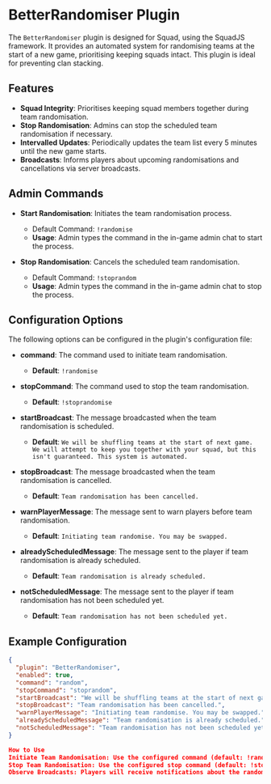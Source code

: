 # BetterRandomiser Plugin

The `BetterRandomiser` plugin is designed for Squad, using the SquadJS framework. It provides an automated system for randomising teams at the start of a new game, prioritising keeping squads intact. This plugin is ideal for preventing clan stacking.

## Features

- **Squad Integrity**: Prioritises keeping squad members together during team randomisation.
- **Stop Randomisation**: Admins can stop the scheduled team randomisation if necessary.
- **Intervalled Updates**: Periodically updates the team list every 5 minutes until the new game starts.
- **Broadcasts**: Informs players about upcoming randomisations and cancellations via server broadcasts.

## Admin Commands

- **Start Randomisation**: Initiates the team randomisation process.
  - Default Command: `!randomise`
  - **Usage**: Admin types the command in the in-game admin chat to start the process.

- **Stop Randomisation**: Cancels the scheduled team randomisation.
  - Default Command: `!stoprandom`
  - **Usage**: Admin types the command in the in-game admin chat to stop the process.

## Configuration Options

The following options can be configured in the plugin's configuration file:

- **command**: The command used to initiate team randomisation.
  - **Default**: `!randomise`
  
- **stopCommand**: The command used to stop the team randomisation.
  - **Default**: `!stoprandomise`

- **startBroadcast**: The message broadcasted when the team randomisation is scheduled.
  - **Default**: `We will be shuffling teams at the start of next game. We will attempt to keep you together with your squad, but this isn't guaranteed. This system is automated.`

- **stopBroadcast**: The message broadcasted when the team randomisation is cancelled.
  - **Default**: `Team randomisation has been cancelled.`

- **warnPlayerMessage**: The message sent to warn players before team randomisation.
  - **Default**: `Initiating team randomise. You may be swapped.`

- **alreadyScheduledMessage**: The message sent to the player if team randomisation is already scheduled.
  - **Default**: `Team randomisation is already scheduled.`

- **notScheduledMessage**: The message sent to the player if team randomisation has not been scheduled yet.
  - **Default**: `Team randomisation has not been scheduled yet.`

## Example Configuration

```json
{
  "plugin": "BetterRandomiser",
  "enabled": true,
  "command": "random",
  "stopCommand": "stoprandom",
  "startBroadcast": "We will be shuffling teams at the start of next game. We will attempt to keep you together with your squad, but this isn't guaranteed. This system is automated.",
  "stopBroadcast": "Team randomisation has been cancelled.",
  "warnPlayerMessage": "Initiating team randomise. You may be swapped.",
  "alreadyScheduledMessage": "Team randomisation is already scheduled.",
  "notScheduledMessage": "Team randomisation has not been scheduled yet."
}

How to Use
Initiate Team Randomisation: Use the configured command (default: !random) in the in-game admin chat.
Stop Team Randomisation: Use the configured stop command (default: !stoprandom) in the in-game admin chat if you need to cancel the process.
Observe Broadcasts: Players will receive notifications about the randomisation process and any cancellations.